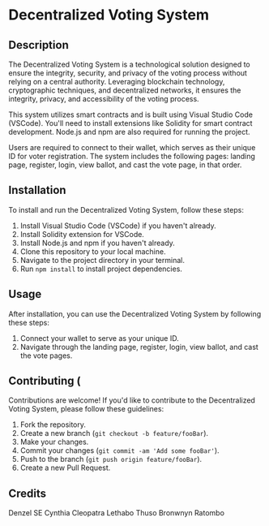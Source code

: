 # Decentralized Voting System

## Description

The Decentralized Voting System is a technological solution designed to ensure the integrity, security, and privacy of the voting process without relying on a central authority. Leveraging blockchain technology, cryptographic techniques, and decentralized networks, it ensures the integrity, privacy, and accessibility of the voting process.

This system utilizes smart contracts and is built using Visual Studio Code (VSCode). You'll need to install extensions like Solidity for smart contract development. Node.js and npm are also required for running the project.

Users are required to connect to their wallet, which serves as their unique ID for voter registration. The system includes the following pages: landing page, register, login, view ballot, and cast the vote page, in that order.

## Installation

To install and run the Decentralized Voting System, follow these steps:

1. Install Visual Studio Code (VSCode) if you haven't already.
2. Install Solidity extension for VSCode.
3. Install Node.js and npm if you haven't already.
4. Clone this repository to your local machine.
5. Navigate to the project directory in your terminal.
6. Run `npm install` to install project dependencies.

## Usage

After installation, you can use the Decentralized Voting System by following these steps:

1. Connect your wallet to serve as your unique ID.
2. Navigate through the landing page, register, login, view ballot, and cast the vote pages.

## Contributing (

Contributions are welcome! If you'd like to contribute to the Decentralized Voting System, please follow these guidelines:

1. Fork the repository.
2. Create a new branch (`git checkout -b feature/fooBar`).
3. Make your changes.
4. Commit your changes (`git commit -am 'Add some fooBar'`).
5. Push to the branch (`git push origin feature/fooBar`).
6. Create a new Pull Request.

## Credits

Denzel SE
Cynthia Cleopatra 
Lethabo
Thuso Bronwnyn Ratombo
